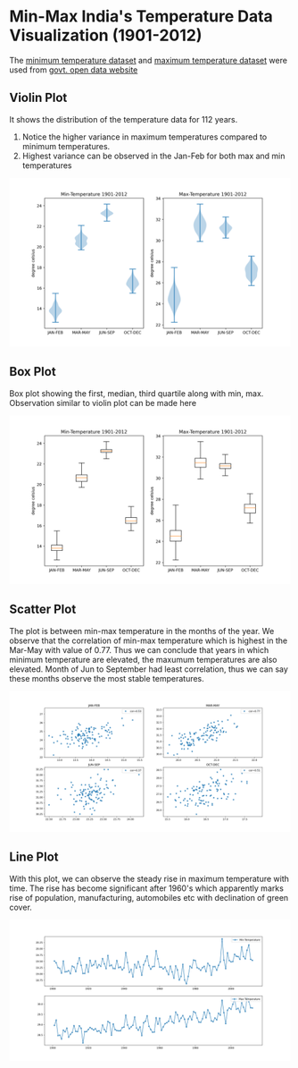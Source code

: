 
# Min-Max India's Temperature Data Visualization (1901-2012)

The [minimum temperature dataset](https://data.gov.in/resource/annual-and-seasonal-minimum-temperature-india "webpage showing details")
and [maximum temperature dataset](https://data.gov.in/resource/annual-and-seasonal-maximum-temperature-india "webpage showing details") were
used from [govt. open data website](https://data.gov.in/ "govt data website homepage")


## Violin Plot
It shows the distribution of the temperature data for 112 years.

1. Notice the higher variance in maximum temperatures compared to minimum temperatures.
2. Highest variance can be observed in the Jan-Feb for both max and min temperatures


![Violin Plot](violin-plot.png)

## Box Plot

Box plot showing the first, median, third quartile along with min, max.
Observation similar to violin plot can be made here

![Box Plot](box-plot.png)

## Scatter Plot

The plot is between min-max temperature in the months of the year. We observe that
the correlation of min-max temperature which is highest in the Mar-May with value of 0.77.
Thus we can conclude that years in which minimum temperature are elevated, the maxumum temperatures are also
elevated. Month of Jun to September had least correlation, thus we can say these months observe the most stable
temperatures.

![Scatter Plot](scatter.png)

## Line Plot

With this plot, we can observe the steady rise in maximum temperature with time. The rise has become significant after
1960's which apparently marks rise of population, manufacturing, automobiles etc with declination of green cover.

![Line Plot](line-plot.png)